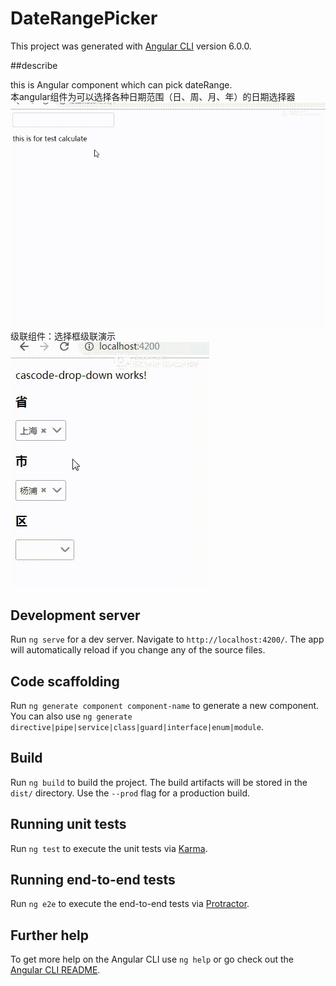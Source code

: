 # DateRangePicker

This project was generated with [Angular CLI](https://github.com/angular/angular-cli) version 6.0.0.

##describe  

this is Angular component which can pick dateRange.  
本angular组件为可以选择各种日期范围（日、周、月、年）的日期选择器  
![image](https://github.com/alwaysLHF/calender/blob/master/show.gif)
级联组件：选择框级联演示  
![image](https://github.com/alwaysLHF/calender/blob/master/cascode-drop-down.gif)

## Development server

Run `ng serve` for a dev server. Navigate to `http://localhost:4200/`. The app will automatically reload if you change any of the source files.

## Code scaffolding

Run `ng generate component component-name` to generate a new component. You can also use `ng generate directive|pipe|service|class|guard|interface|enum|module`.

## Build

Run `ng build` to build the project. The build artifacts will be stored in the `dist/` directory. Use the `--prod` flag for a production build.

## Running unit tests

Run `ng test` to execute the unit tests via [Karma](https://karma-runner.github.io).

## Running end-to-end tests

Run `ng e2e` to execute the end-to-end tests via [Protractor](http://www.protractortest.org/).

## Further help

To get more help on the Angular CLI use `ng help` or go check out the [Angular CLI README](https://github.com/angular/angular-cli/blob/master/README.md).
